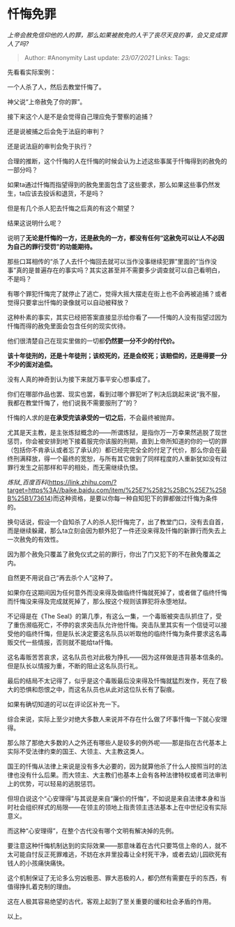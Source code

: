 # 忏悔免罪
*上帝会赦免信仰他的人的罪，那么如果被赦免的人干了丧尽天良的事，会又变成罪人了吗?*

> Author: #Anonymity
Last update: *23/07/2021* 
Links:
Tags:    



先看看实际案例：

一个人杀了人，然后去教堂忏悔了。

神父说“上帝赦免了你的罪”。

接下来这个人是不是会觉得自己理应免于警察的追捕？

还是说被捕之后会免于法庭的审判？

还是说法庭的审判会免于执行？

合理的推断，这个忏悔的人在忏悔的时候会认为上述这些事属于忏悔得到的赦免的一部分吗？

如果ta通过忏悔而指望得到的赦免里面包含了这些要求，那么如果这些事仍然发生，ta应该去投诉和退货，不是吗？

但是有几个杀人犯去忏悔之后真的有这个期望？

结果这说明什么呢？

说明了**无论是忏悔的一方，还是赦免的一方，都没有任何“这赦免可以让人不必因为自己的罪行受罚”的功能期待。**

那些口耳相传的“杀了人去忏个悔回去就可以当作没事继续犯罪”里面的“当作没事”真的是普遍存在的事实吗？其实这甚至并不需要多少调查就可以自己看明白，不是吗？

有哪个罪犯忏悔完了就停止了逃亡，觉得大摇大摆走在街上也不会再被追捕？或者觉得只要拿出忏悔的录像就可以自动被释放？

这种朴素的事实，其实已经把答案直接显示给你看了——忏悔的人没有指望过因为忏悔而得的赦免里面会包含任何的现实优待。

他们很清楚自己在现实里做的一切都**仍然要一分不少的付代价。**

**该十年徒刑的，还是十年徒刑；该绞死的，还是会绞死；该赔偿的，还是得要一分不少的面对追偿。**

没有人真的神奇到认为接下来就万事平安心想事成了。

你们在哪部作品也罢、现实也罢，看到过哪个罪犯听了判决后跳起来说“我不服，我都在教堂忏悔了，他们说我不需要服刑了”的？

忏悔的人求的是**在承受完该承受的一切之后**，不会最终被抛弃。

尤其是天主教，是主张炼狱概念的——所谓炼狱，是指你万一万幸果然逃脱了现世惩罚，你会被安排到地下接着服完你该服的刑期，直到上帝所知道的你的一切的罪（包括你不肯承认或者忘了承认的）都已经完完全全的付足了代价，那么你会在最终刑满释放，得一个最终的宽恕，与所有其它做到了同样程度的人重新犹如没有过罪行发生之前那样和平的相处，而无需继续仇恨。

*炼狱\_百度百科*(https://link.zhihu.com/?target=https%3A//baike.baidu.com/item/%25E7%2582%25BC%25E7%258B%25B1/73614)而这种资格，是要以你每一种自知犯下的罪都做过忏悔为条件的。

换句话说，假设一个自知杀了人的杀人犯忏悔完了，出了教堂门口，没有去自首，而是继续躲藏，那么ta立刻会因为额外犯了一件还没来得及忏悔的新罪行而失去上一次赦免的有效性。

因为那个赦免只覆盖了赦免仪式之前的罪行，你出了门又犯下的不在赦免覆盖之内。

自然更不用说自己“再去杀个人”这种了。

如果你在这期间因为任何意外而没来得及做临终忏悔就死掉了，或者做了临终忏悔而忏悔没来得及完成就死掉了，那么按这个规则该罪犯将永堕地狱。

不记得是在《The Seal》的第几季，有这么一集，一个毒贩被突击队抓住了，受了重伤濒临死亡，不停的哀求突击队允许他忏悔。突击队里其实有一个信徒可以接受他的临终忏悔，但是队长决定要这名队员以听取他的临终忏悔为条件要求这名毒贩交代一些情报，否则就不能给ta忏悔。

这名毒贩苦苦哀求，这名队员也对此极为挣扎——因为这样做是违背基本信条的。但是队长以情报为重，不断的阻止这名队员行礼。

最后的结局不太记得了，似乎是这个毒贩最后没来得及忏悔就猛烈发作，死在了极大的恐惧和怨恨之中，而这名队员也从此对这位队长有了裂痕。

如果有确切知道的可以在评论区补充一下。

综合来说，实际上至少对绝大多数人来说并不存在什么做了坏事忏悔一下就心安理得。

那么除了那绝大多数的人之外还有哪些人是较多的例外呢——那是指在古代基本上实际不受法律约束的国王、大领主、大主教这类人。

国王的忏悔从法律上来说是没有多大必要的，因为就算他杀了什么人按照当时的法律也没有什么后果。而大领主、大主教们也基本上会有各种法律特权或者司法审判上的优势，可以轻易的逃脱惩罚。

但坦白说这个“心安理得”与其说是来自“廉价的忏悔”，不如说是来自法律本身和当时社会组织样式的局限——在领主的领地上指责领主违法基本上在中世纪没有实际意义。

而这种“心安理得”，在整个古代没有哪个文明有解决掉的先例。

要注意这种忏悔机制达到的实际效果——那意味着在古代只要笃信上帝的人，就不太可能自忖反正死罪难逃，不妨在水井里投毒让全村死干净，或者去幼儿园砍死有钱人的小孩痛快痛快。

这个机制保证了无论多么穷凶极恶、罪大恶极的人，都仍然有需要在乎的东西，有值得挣扎着克制的理由。

这在人极其容易绝望的古代，客观上起到了至关重要的缓和社会矛盾的作用。

以上。



